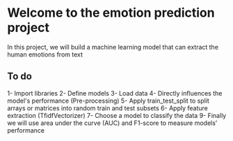# Welcome to the emotion prediction project

In this project, we will build a machine learning model that can extract the human emotions from text

## To do

1- Import libraries
2- Define models
3- Load data
4- Directly influences the model's performance (Pre-processing)
5- Apply train_test_split to split arrays or matrices into random train and test subsets
6- Apply feature extraction (TfidfVectorizer)
7- Choose a model to classify the data
9- Finally we will use area under the curve (AUC) and F1-score to measure models’ performance

